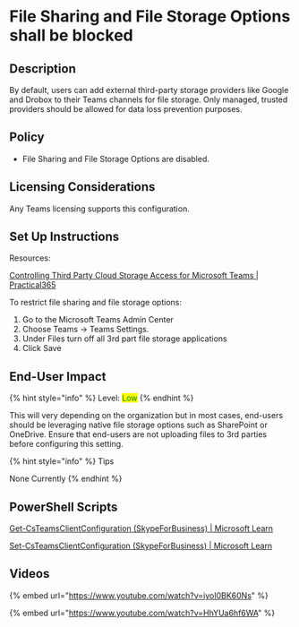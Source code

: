 # File Sharing and File Storage Options shall be blocked

## Description

By default, users can add external third-party storage providers like Google and Drobox to their Teams channels for file storage. Only managed, trusted providers should be allowed for data loss prevention purposes.

## Policy

* &#x20;File Sharing and File Storage Options are disabled.

## Licensing Considerations

Any Teams licensing supports this configuration.

## Set Up Instructions

Resources:

[Controlling Third Party Cloud Storage Access for Microsoft Teams | Practical365](https://practical365.com/third-party-cloud-storage/)

To restrict file sharing and file storage options:

1. Go to the Microsoft Teams Admin Center
2. Choose Teams -> Teams Settings.
3. Under Files turn off all 3rd part file storage applications
4. Click Save

## End-User Impact

{% hint style="info" %}
Level: <mark style="color:green;">Low</mark>
{% endhint %}

This will very depending on the organization but in most cases, end-users should be leveraging native file storage options such as SharePoint or OneDrive. Ensure that end-users are not uploading files to 3rd parties before configuring this setting.

{% hint style="info" %}
Tips

None Currently
{% endhint %}

## PowerShell Scripts

[Get-CsTeamsClientConfiguration (SkypeForBusiness) | Microsoft Learn](https://learn.microsoft.com/en-us/powershell/module/skype/get-csteamsclientconfiguration?view=skype-ps)

[Set-CsTeamsClientConfiguration (SkypeForBusiness) | Microsoft Learn](https://learn.microsoft.com/en-us/powershell/module/skype/set-csteamsclientconfiguration?view=skype-ps)

## Videos

{% embed url="https://www.youtube.com/watch?v=iyoI0BK60Ns" %}

{% embed url="https://www.youtube.com/watch?v=HhYUa6hf6WA" %}
